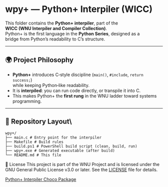 # wpy+ — Python+ Interpiler (WICC)

This folder contains the **Python+ interpiler**, part of the  
**WICC (WNU Interpiler and Compiler Collection)**.  
Python+ is the first language in the **Python Series**, designed as a  
bridge from Python’s readability to C’s structure.

---

## 🌍 Project Philosophy

- **Python+** introduces C‑style discipline (`main()`, `#include`, `return success;`)  
  while keeping Python‑like readability.  
- It is **interpiled**: you can run code directly, or transpile it into C.  
- This makes Python+ the **first rung** in the WNU ladder toward systems programming.

---

## 📂 Repository Layout\

```text
wpy+/ 
├── main.c # Entry point for the interpiler
├── Makefile # Build rules
├── build.ps1 # PowerShell build script (clean, build, run)
├── wpy+.exe # Generated executable (after build)
└── README.md # This file
```

📜 License
This project is part of the WNU Project and is licensed under the GNU General Public License v3.0 or later. See the [LICENSE](LICENSE.md) file for details.

[Python+ Interpiler Choco Package](https://community.chocolatey.org/packages/wpyplus/1.0.0)
